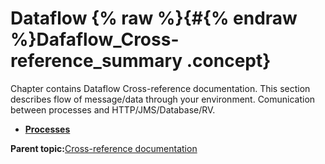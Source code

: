 # Dataflow {% raw %}{#{% endraw %}Dafaflow_Cross-reference_summary .concept}

Chapter contains Dataflow Cross-reference documentation. This section describes flow of message/data through your environment. Comunication between processes and HTTP/JMS/Database/RV.

-   **[Processes](../../cross/dataflow/processes/processes.md)**  


**Parent topic:**[Cross-reference documentation](../../cross/cross.md)

